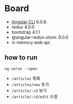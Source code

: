 # Board

- [Angular CLI](https://github.com/angular/angular-cli) 6.0.8.
- redux 4.0.0
- bootstrap 4.1.1
- @angular-redux-store: 9.0.0
- in memory web api

## how to run

```
ng serve --open
```

- `/articles` 목록
- `/articles/new` 추가
- `/article/:id` 보기
- `/article/:id/edit` 수정